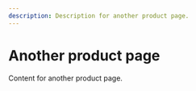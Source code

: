 ```yaml
---
description: Description for another product page.
---
```


# Another product page

Content for another product page.
